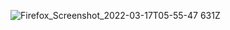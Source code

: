 ![Firefox_Screenshot_2022-03-17T05-55-47 631Z](https://user-images.githubusercontent.com/60251000/158746954-60aec199-2990-4c84-af23-0d266e99bec7.png)
